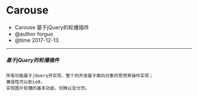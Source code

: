 # Carouse
* Carouse 基于jQuery的轮播插件
* @author forguo
* @time 2017-12-13

----

##### 基于jQuery的轮播插件

    所有功能基于jQuery开实现，整个的开发基于面向对象的思想来操作实现；
    兼容性可以到ie8，
    实现图片轮播的基本功能，切换以及分页。
